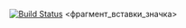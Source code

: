 [![Build Status](https://travis-ci.org/grigorii05/lab05.svg?branch=master)](https://travis-ci.org/grigorii05/lab05)
<фрагмент_вставки_значка>
